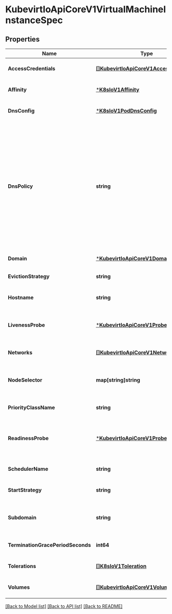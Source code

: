 # KubevirtIoApiCoreV1VirtualMachineInstanceSpec

## Properties
Name | Type | Description | Notes
------------ | ------------- | ------------- | -------------
**AccessCredentials** | [**[]KubevirtIoApiCoreV1AccessCredential**](kubevirt.io.api.core.v1.AccessCredential.md) | Specifies a set of public keys to inject into the vm guest | [optional] [default to null]
**Affinity** | [***K8sIoV1Affinity**](k8s.io.v1.Affinity.md) | If affinity is specifies, obey all the affinity rules | [optional] [default to null]
**DnsConfig** | [***K8sIoV1PodDnsConfig**](k8s.io.v1.PodDNSConfig.md) | Specifies the DNS parameters of a pod. Parameters specified here will be merged to the generated DNS configuration based on DNSPolicy. | [optional] [default to null]
**DnsPolicy** | **string** | Set DNS policy for the pod. Defaults to \&quot;ClusterFirst\&quot;. Valid values are &#39;ClusterFirstWithHostNet&#39;, &#39;ClusterFirst&#39;, &#39;Default&#39; or &#39;None&#39;. DNS parameters given in DNSConfig will be merged with the policy selected with DNSPolicy. To have DNS options set along with hostNetwork, you have to specify DNS policy explicitly to &#39;ClusterFirstWithHostNet&#39;.  Possible enum values:  - &#x60;\&quot;ClusterFirst\&quot;&#x60; indicates that the pod should use cluster DNS first unless hostNetwork is true, if it is available, then fall back on the default (as determined by kubelet) DNS settings.  - &#x60;\&quot;ClusterFirstWithHostNet\&quot;&#x60; indicates that the pod should use cluster DNS first, if it is available, then fall back on the default (as determined by kubelet) DNS settings.  - &#x60;\&quot;Default\&quot;&#x60; indicates that the pod should use the default (as determined by kubelet) DNS settings.  - &#x60;\&quot;None\&quot;&#x60; indicates that the pod should use empty DNS settings. DNS parameters such as nameservers and search paths should be defined via DNSConfig. | [optional] [default to null]
**Domain** | [***KubevirtIoApiCoreV1DomainSpec**](kubevirt.io.api.core.v1.DomainSpec.md) | Specification of the desired behavior of the VirtualMachineInstance on the host. | [default to null]
**EvictionStrategy** | **string** | EvictionStrategy can be set to \&quot;LiveMigrate\&quot; if the VirtualMachineInstance should be migrated instead of shut-off in case of a node drain. | [optional] [default to null]
**Hostname** | **string** | Specifies the hostname of the vmi If not specified, the hostname will be set to the name of the vmi, if dhcp or cloud-init is configured properly. | [optional] [default to null]
**LivenessProbe** | [***KubevirtIoApiCoreV1Probe**](kubevirt.io.api.core.v1.Probe.md) | Periodic probe of VirtualMachineInstance liveness. VirtualmachineInstances will be stopped if the probe fails. Cannot be updated. More info: https://kubernetes.io/docs/concepts/workloads/pods/pod-lifecycle#container-probes | [optional] [default to null]
**Networks** | [**[]KubevirtIoApiCoreV1Network**](kubevirt.io.api.core.v1.Network.md) | List of networks that can be attached to a vm&#39;s virtual interface. | [optional] [default to null]
**NodeSelector** | **map[string]string** | NodeSelector is a selector which must be true for the vmi to fit on a node. Selector which must match a node&#39;s labels for the vmi to be scheduled on that node. More info: https://kubernetes.io/docs/concepts/configuration/assign-pod-node/ | [optional] [default to null]
**PriorityClassName** | **string** | If specified, indicates the pod&#39;s priority. If not specified, the pod priority will be default or zero if there is no default. | [optional] [default to null]
**ReadinessProbe** | [***KubevirtIoApiCoreV1Probe**](kubevirt.io.api.core.v1.Probe.md) | Periodic probe of VirtualMachineInstance service readiness. VirtualmachineInstances will be removed from service endpoints if the probe fails. Cannot be updated. More info: https://kubernetes.io/docs/concepts/workloads/pods/pod-lifecycle#container-probes | [optional] [default to null]
**SchedulerName** | **string** | If specified, the VMI will be dispatched by specified scheduler. If not specified, the VMI will be dispatched by default scheduler. | [optional] [default to null]
**StartStrategy** | **string** | StartStrategy can be set to \&quot;Paused\&quot; if Virtual Machine should be started in paused state. | [optional] [default to null]
**Subdomain** | **string** | If specified, the fully qualified vmi hostname will be \&quot;&lt;hostname&gt;.&lt;subdomain&gt;.&lt;pod namespace&gt;.svc.&lt;cluster domain&gt;\&quot;. If not specified, the vmi will not have a domainname at all. The DNS entry will resolve to the vmi, no matter if the vmi itself can pick up a hostname. | [optional] [default to null]
**TerminationGracePeriodSeconds** | **int64** | Grace period observed after signalling a VirtualMachineInstance to stop after which the VirtualMachineInstance is force terminated. | [optional] [default to null]
**Tolerations** | [**[]K8sIoV1Toleration**](k8s.io.v1.Toleration.md) | If toleration is specified, obey all the toleration rules. | [optional] [default to null]
**Volumes** | [**[]KubevirtIoApiCoreV1Volume**](kubevirt.io.api.core.v1.Volume.md) | List of volumes that can be mounted by disks belonging to the vmi. | [optional] [default to null]

[[Back to Model list]](../README.md#documentation-for-models) [[Back to API list]](../README.md#documentation-for-api-endpoints) [[Back to README]](../README.md)


